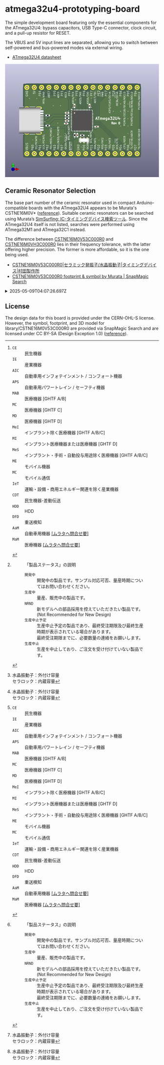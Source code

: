 # atmega32u4-prototyping-board

The simple development board featuring only the essential components for the ATmega32U4: bypass capacitors, USB Type-C connector, clock circuit, and a pull-up resistor for RESET.

The VBUS and 5V input lines are separated, allowing you to switch between self-powered and bus-powered modes via external wiring.

- [ATmega32U4 datasheet](https://ww1.microchip.com/downloads/en/DeviceDoc/Atmel-7766-8-bit-AVR-ATmega16U4-32U4_Datasheet.pdf)

![](image/board.png)

## Ceramic Resonator Selection

The base part number of the ceramic resonator used in compact Arduino-compatible boards with the ATmega32U4 appears to be Murata's CSTNE16M0V\* ([reference](https://electronics.stackexchange.com/a/665240)). Suitable ceramic resonators can be searched using Murata’s [SimSurfing: IC-タイミングデバイス検索ツール](https://ds.murata.co.jp/simsurfing/ic-timing-device.html). Since the ATmega32U4 itself is not listed, searches were performed using ATmega32M1 and ATmega32C1 instead.

The difference between [CSTNE16M0V53C000R0](https://www.digikey.jp/ja/products/detail/murata-electronics/CSTNE16M0V53C000R0/8747730) and [CSTNE16M0VH3C000R0](https://www.digikey.jp/ja/products/detail/murata-electronics/CSTNE16M0VH3C000R0/8747732) lies in their frequency tolerance, with the latter offering higher precision. The former is more affordable, so it is the one being used.

- [CSTNE16M0V53C000R0|セラミック発振子/水晶振動子|タイミングデバイス|村田製作所](https://www.murata.com/ja-jp/products/productdetail?partno=CSTNE16M0V53C000R0)
- [CSTNE16M0V53C000R0 footprint & symbol by Murata | SnapMagic Search](https://www.snapeda.com/parts/CSTNE16M0V53C000R0/Murata/view-part/)

<details>
<summary>2025-05-09T04:07:26.697Z</summary>
<figure>
<figcaption><a href="https://ds.murata.co.jp/simsurfing/ic-timing-device.html?lcid=ja&icmaker=Microchip&icname=ATmega32M1&tdhin=CSTNE16M0V&spec_application=0&supplystatus=0&kosa=0&tempL=0&tempH=0">ATmega32M1</a></figcaption>

|IC品名|IC備考|ICメーカー|品番|適用用途[^1]|ステータス[^2]|発振周波数\[MHz]|周波数許容偏差|CL1\[pF][^3]|CL2\[pF][^4]|Rf\[ohm]|Rd\[ohm]|IC電圧(min.)\[V]|IC電圧(max.)\[V]|使用温度(min.)\[deg.C]|使用温度(max.)\[deg.C]|IC Application|
|---|---|---|---|:---:|:---:|---|---|---|---|---|---|---|---|---|---|---|
|ATmega32M1|CKSEL:111|Microchip|CSTNE16M0V53C000R0|`APS`|`生産中`|16|+/-0.5%|15|15|Open|0|4.5|5.5|-40|125||
|ATmega32M1|CKSEL:111|Microchip|CSTNE16M0VH3C000R0|`APS`|`生産中`|16|+/-0.07%|15|15|Open|0|4.5|5.5|-40|125||

</figure>

[^1]: <dl><dt><code>CE</code></dt><dd>民生機器</dd><dt><code>IE</code></dt><dd>産業機器</dd><dt><code>AIC</code></dt><dd>自動車用インフォテインメント / コンフォート機器</dd><dt><code>APS</code></dt><dd>自動車用パワートレイン / セーフティ機器</dd><dt><code>MAB</code></dt><dd>医療機器 [GHTF A/B]</dd><dt><code>MC</code></dt><dd>医療機器 [GHTF C]</dd><dt><code>MD</code></dt><dd>医療機器 [GHTF D]</dd><dt><code>MeI</code></dt><dd>インプラント除く医療機器 [GHTF A/B/C]</dd><dt><code>MI</code></dt><dd>インプラント医療機器または医療機器 [GHTF D]</dd><dt><code>MeS</code></dt><dd>インプラント・手術・自動投与用途除く医療機器 [GHTF A/B/C]</dd><dt><code>ME</code></dt><dd>モバイル機器</dd><dt><code>MC</code></dt><dd>モバイル通信</dd><dt><code>IeT</code></dt><dd>運輸・設備・商用エネルギー関連を除く産業機器</dd><dt><code>CDT</code></dt><dd>民生機器-差動伝送</dd><dt><code>HDD</code></dt><dd>HDD</dd><dt><code>DFD</code></dt><dd>重送検知</dd><dt><code>AaM</code></dt><dd>自動車用機器 <a href="https://www.murata.com/contactform?Product=Capacitor">[ムラタへ問合せ要]</a></dd><dt><code>MaM</code></dt><dd>医療機器 <a href="https://www.murata.com/contactform?Product=Capacitor">[ムラタへ問合せ要]</a></dd></dl>
[^2]: <figure><figcaption>「製品ステータス」の説明</figcaption><dl><dt><code>開発中</code></dt><dd>開発中の製品です。サンプル対応可否、量産時期についてはお問い合わせください。</dd><dt><code>生産中</code></dt><dd>量産、販売中の製品です。</dd><dt><code>NRND</code></dt><dd>新モデルへの部品採用を控えていただきたい製品です。<br>(Not Recommended for New Design)</dd><dt><code>生産中止予定</code></dt><dd>生産中止予定の製品であり、最終受注期限及び最終生産時期が表示されている場合があります。<br>最終受注期限までに、必要数量の連絡をお願いします。</dd><dt><code>生産中止</code></dt><dd>生産を中止しており、ご注文を受け付けていない製品です。</dd></dl></figure>
[^3]: 水晶振動子：外付け容量<br>セラロック：内蔵容量
[^4]: 水晶振動子：外付け容量<br>セラロック：内蔵容量

<figure>
<figcaption><a href="https://ds.murata.co.jp/simsurfing/ic-timing-device.html?lcid=ja&icmaker=Microchip&icname=ATmega32C1&tdhin=CSTNE16M0V&spec_application=0&supplystatus=0&kosa=0&tempL=0&tempH=0">ATmega32C1</a></figcaption>

|IC品名|IC備考|ICメーカー|品番|適用用途[^1]|ステータス[^2]|発振周波数\[MHz]|周波数許容偏差|CL1\[pF][^3]|CL2\[pF][^4]|Rf\[ohm]|Rd\[ohm]|IC電圧(min.)\[V]|IC電圧(max.)\[V]|使用温度(min.)\[deg.C]|使用温度(max.)\[deg.C]|IC Application|
|---|---|---|---|:---:|:---:|---|---|---|---|---|---|---|---|---|---|---|
|ATmega32C1|CKSEL:111|Microchip|CSTNE16M0V53C000R0|`APS`|`生産中`|16|+/-0.5%|15|15|Open|0|4.5|5.5|-40|125||
|ATmega32C1|CKSEL:111|Microchip|CSTNE16M0VH3C000R0|`APS`|`生産中`|16|+/-0.07%|15|15|Open|0|4.5|5.5|-40|125||

</figure>
</details>

## License

The design data for this board is provided under the CERN-OHL-S license. However, the symbol, footprint, and 3D model for library/CSTNE16M0V53C000R0 are provided via SnapMagic Search and are licensed under CC BY-SA (Design Exception 1.0) ([reference](https://www.snapeda.com/about/FAQ/#license)).
